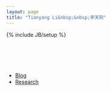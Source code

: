 ```yaml
---
layout: page
title: "Tianyang Li&nbsp;&nbsp;李天阳"
---
```

{% include JB/setup %}

<h1>&nbsp;</h1>
<ul class="research">
    <li><a href="/blog.html">Blog</a></li>
    <li><a href="/research/">Research</a></li>
</ul>
<h1>&nbsp;</h1>
<h1>&nbsp;</h1>
<h1>&nbsp;</h1>
<h1>&nbsp;</h1>

